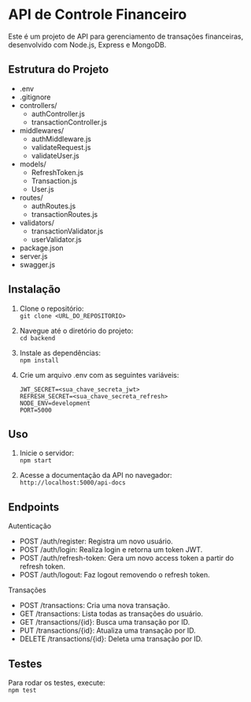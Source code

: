 # API de Controle Financeiro

Este é um projeto de API para gerenciamento de transações financeiras, desenvolvido com Node.js, Express e MongoDB.

## Estrutura do Projeto
* .env  
* .gitignore  
* controllers/  
    - authController.js
    - transactionController.js 
* middlewares/
    - authMiddleware.js
    - validateRequest.js
    - validateUser.js
* models/
    - RefreshToken.js
    - Transaction.js
    - User.js
* routes/
    - authRoutes.js
    - transactionRoutes.js
* validators/
    - transactionValidator.js
    - userValidator.js
* package.json
* server.js
* swagger.js

## Instalação

1. Clone o repositório:  
`git clone <URL_DO_REPOSITORIO>`

2. Navegue até o diretório do projeto:  
  `cd backend`

3. Instale as dependências:  
  `npm install`

4. Crie um arquivo .env com as seguintes variáveis:
    ```
   JWT_SECRET=<sua_chave_secreta_jwt>
   REFRESH_SECRET=<sua_chave_secreta_refresh>
   NODE_ENV=development
   PORT=5000
    ```

## Uso

1. Inicie o servidor:  
  `npm start`

2. Acesse a documentação da API no navegador:  
  `http://localhost:5000/api-docs`

## Endpoints

Autenticação
  * POST /auth/register: Registra um novo usuário.
  * POST /auth/login: Realiza login e retorna um token JWT.
  * POST /auth/refresh-token: Gera um novo access token a partir do refresh token.
  * POST /auth/logout: Faz logout removendo o refresh token.

Transações
  * POST /transactions: Cria uma nova transação.
  * GET /transactions: Lista todas as transações do usuário.
  * GET /transactions/{id}: Busca uma transação por ID.
  * PUT /transactions/{id}: Atualiza uma transação por ID.
  * DELETE /transactions/{id}: Deleta uma transação por ID.

## Testes

Para rodar os testes, execute:   
  `npm test`
